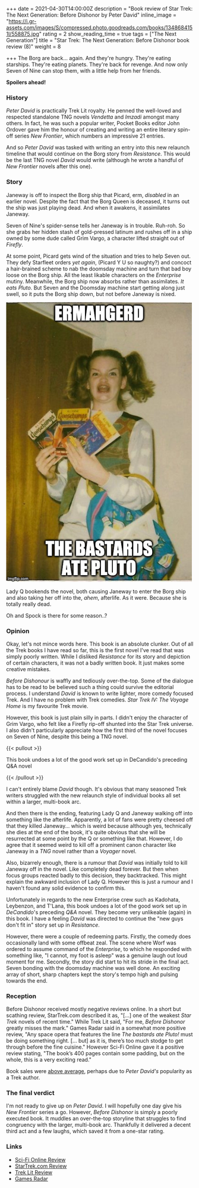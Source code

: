 +++
date = 2021-04-30T14:00:00Z
description = "Book review of Star Trek: The Next Generation: Before Dishonor by Peter David"
inline_image = "https://i.gr-assets.com/images/S/compressed.photo.goodreads.com/books/1348684151l/558875.jpg"
rating = 2
show_reading_time = true
tags = ["The Next Generation"]
title = "Star Trek: The Next Generation: Before Dishonor book review (8)"
weight = 8

+++
The Borg are back... again. And they're hungry. They're eating starships. They're eating planets. They're back for revenge. And now only Seven of Nine can stop them, with a little help from her friends.

**Spoilers ahead!**

<!--more-->

### History

_Peter David_ is practically Trek Lit royalty. He penned the well-loved and respected standalone TNG novels _Vendetta_ and _Imzadi_ amongst many others. In fact, he was such a popular writer, Pocket Books editor John Ordover gave him the honour of creating and writing an entire literary spin-off series _New Frontier_, which numbers an impressive 21 entries.

And so _Peter David_ was tasked with writing an entry into this new relaunch timeline that would continue on the Borg story from _Resistance_. This would be the last TNG novel _David_ would write (although he wrote a handful of _New Frontier_ novels after this one).

### Story

Janeway is off to inspect the Borg ship that Picard, erm, _disabled_ in an earlier novel. Despite the fact that the Borg Queen is deceased, it turns out the ship was just playing dead. And when it awakens, it assimilates Janeway.

Seven of Nine's spider-sense tells her Janeway is in trouble. Ruh-roh. So she grabs her hidden stash of gold-pressed latinum and rushes off in a ship owned by some dude called Grim Vargo, a character lifted straight out of _Firefly_.

At some point, Picard gets wind of the situation and tries to help Seven out. They defy Starfleet orders _yet again_, (Picard Y U so naughty?) and concoct a hair-brained scheme to nab the doomsday machine and turn that bad boy loose on the Borg ship. All the least likable characters on the _Enterprise_ mutiny. Meanwhile, the Borg ship now absorbs rather than assimilates. _It eats Pluto._ But Seven and the Doomsday machine start getting along just swell, so it puts the Borg ship down, but not before Janeway is nixed.

![](/uploads/58tkbj.jpg)

Lady Q bookends the novel, both causing Janeway to enter the Borg ship and also taking her off into the, _ahem_, afterlife. As it were. Because she is totally really dead.

Oh and Spock is there for some reason..?

### Opinion

Okay, let's not mince words here. This book is an absolute clunker. Out of all the Trek books I have read so far, this is the first novel I've read that was simply poorly written. While I disliked _Resistance_ for its story and depiction of certain characters, it was not a badly written book. It just makes some creative mistakes.

_Before Dishonour_ is waffly and tediously over-the-top. Some of the dialogue has to be read to be believed such a thing could survive the editorial process. I understand _David_ is known to write lighter, more comedy focused Trek. And I have no problem with Trek comedies. _Star Trek IV: The Voyage Home_ is my favourite Trek movie.

However, this book is just plain silly in parts. I didn't enjoy the character of Grim Vargo, who felt like a Firefly rip-off shunted into the Star Trek universe. I also didn't particularly appreciate how the first third of the novel focuses on Seven of Nine, despite this being a TNG novel.

{{< pullout >}}

This book undoes a lot of the good work set up in DeCandido's preceding Q&A novel

{{< /pullout >}}

I can't entirely blame _David_ though. It's obvious that many seasoned Trek writers struggled with the new relaunch style of individual books all set within a larger, multi-book arc.

And then there is the ending, featuring Lady Q and Janeway walking off into something like the afterlife. Apparently, a lot of fans were pretty cheesed off that they killed Janeway... which is weird because although yes, technically she dies at the end of the book, it's quite obvious that she will be resurrected at some point by the Q or something like that. However, I do agree that it seemed weird to kill off a prominent canon character like Janeway in a _TNG_ novel rather than a _Voyager_ novel.

Also, bizarrely enough, there is a rumour that _David_ was initially told to kill Janeway off in the novel. Like completely dead forever. But then when focus groups reacted badly to this decision, they backtracked. This might explain the awkward inclusion of Lady Q. However this is just a rumour and I haven't found any solid evidence to confirm this.

Unfortunately in regards to the new Enterprise crew such as Kadohata, Leybenzon, and T'Lana, this book undoes a lot of the good work set up in _DeCandido_'s preceding _Q&A_ novel. They become very unlikeable (again) in this book. I have a feeling _David_ was directed to continue the "new guys don't fit in" story set up in _Resistance_.

However, there were a couple of redeeming parts. Firstly, the comedy does occasionally land with some offbeat zeal. The scene where Worf was ordered to assume command of the _Enterprise_, to which he responded with something like, "I cannot, my foot is asleep" was a genuine laugh out loud moment for me. Secondly, the story did start to hit its stride in the final act. Seven bonding with the doomsday machine was well done. An exciting array of short, sharp chapters kept the story's tempo high and pulsing towards the end.

### Reception

Before Dishonor received mostly negative reviews online. In a short but scathing review, StarTrek.com described it as, "\[...\] one of the weakest _Star Trek_ novels of recent time." While Trek Lit said, "For me, _Before Dishonor_ greatly misses the mark." Games Radar said in a somewhat more positive review, "Any space opera that features the line _The bastards ate Pluto!_ must be doing something right. \[... but\] as it is, there’s too much stodge to get through before the fine cuisine." However Sci-Fi Online gave it a positive review stating, "The book’s 400 pages contain some padding, but on the whole, this is a very exciting read."

Book sales were [above average](https://startrekbook.club/about/sales-data/), perhaps due to _Peter David's_ popularity as a Trek author.

### The final verdict

I'm not ready to give up on _Peter David_. I will hopefully one day give his _New Frontier_ series a go. However, _Before Dishonor_ is simply a poorly executed book. It muddles an over-the-top storyline that struggles to find congruency with the larger, multi-book arc. Thankfully it delivered a decent third act and a few laughs, which saved it from a one-star rating.

### Links

* [Sci-Fi Online Review](http://www.sci-fi-online.com/2007_Reviews/book/07-12-03_trek-dishonor.htm)
* [StarTrek.com Review](https://web.archive.org/web/20090217224809/http://www.startrek.com/startrek/view/store/news/article/2314343.html)
* [Trek Lit Review](http://www.treklit.com/2019/09/before-dishonor.html)
* [Games Radar](https://www.gamesradar.com/book_review_star_trek_before_dishonor-review/)